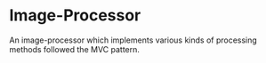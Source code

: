 # Image-Processor
An image-processor which implements various kinds of processing methods followed the MVC pattern.
